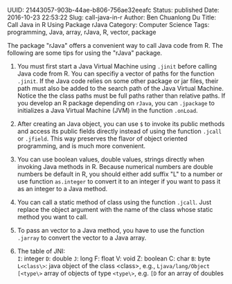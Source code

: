 UUID: 21443057-903b-44ae-b806-756ae32eeafc
Status: published
Date: 2016-10-23 22:53:22
Slug: call-java-in-r
Author: Ben Chuanlong Du
Title: Call Java in R Using Package rJava
Category: Computer Science
Tags: programming, Java, array, rJava, R, vector, package

The package "rJava" offers a convenient way to call Java code from R. 
The following are some tips for using the "rJava" package.

1. You must first start a Java Virtual Machine 
using `.jinit` before calling Java code from R. 
You can specifiy a vector of paths for the function `.jinit`. 
If the Java code relies on some other package or jar files, 
their path must also be added to the search path of the Java
Virtual Machine. 
Notice the the class paths must be full paths rather than relative paths.
If you develop an R package depending on `rJava`, 
you can `.jpackage` to initializes a Java Virtual Machine (JVM) 
in the function `.onLoad`.

2. After creating an Java object, 
you can use `$` to invoke its public methods
and access its public fields directly instead of using the function `.jcall` or `.jfield`. 
This way preserves the flavor of object oriented programming, 
and is much more convenient. 

3. You can use boolean values, double values, strings directly 
when invoking Java methods in R. 
Because numerical numbers are double numbers be default in R, 
you should either add suffix "L" to a number or use function `as.integer` 
to convert it to an integer if you want to pass it as an integer to a Java method. 

4. You can call a static method of class using the function `.jcall`. 
Just replace the object argument with the name of the class whose 
static method you want to call. 

5. To pass an vector to a Java method, you have to use the function 
`.jarray` to convert the vector to a Java array. 

3. The table of JNI:  
`I`: integer 
`D`: double 
`J`: long F: float V: void Z: boolean C: char
`B`: byte 
`L<class\>`: java object of the class <class\>, 
e.g.,  `Ljava/lang/Object`
`[<type\>` array of objects of type `<type\>`,
e.g. `[D` for an array of doubles

